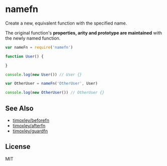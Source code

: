 # namefn

Create a new, equivalent function with the specified name.

The original function's **properties, arity and prototype are maintained** with the newly named function.

```js
var nameFn = require('namefn')

function User() {

}

console.log(new User()) // User {}

var OtherUser = nameFn('OtherUser', User)

console.log(new OtherUser()) // OtherUser {}
```

## See Also

* [timoxley/beforefn](http://github.com/timoxley/beforefn)
* [timoxley/afterfn](http://github.com/timoxley/afterfn)
* [timoxley/guardfn](http://github.com/timoxley/guardfn)

## License

MIT
